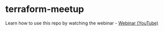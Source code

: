 # terraform-meetup
Learn how to use this repo by watching the webinar - [Webinar (YouTube)](https://www.youtube.com/watch?v=cBDmoC7QonA&feature=youtu.be)
